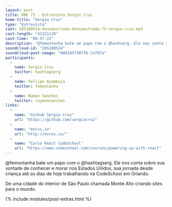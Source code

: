 ```yaml
---
layout: post
title: DNE 73 - Entrevista Sergio Cruz
home-title: "Sergio Cruz"
type: "Entrevista"
cast: 285180524-devnaestrada-devnaestrada-73-sergio-cruz.mp3
cast-length: "41321129"
cast-time: "00:57:22"
description: "@femontanha bate um papo com o @hashserg. Ele nos conta sobre sua vontade de conhecer e morar nos Estados Unidos, sua jornada desde criança até os dias de hoje trabalhando na CodeSchool em Orlando. "
soundcloud-id: "285180524"
soundcloud-post-image: "000185750776-ln767a"
participants:
  -
    name: Sergio Cruz
    twitter: hashtagserg
  -
    name: Fellipe Azambuja
    twitter: femontanha
  -
    name: Ramon Sanches
    twitter: raymonsanches
links:
  -
    name: "Github Sergio Cruz"
    url: "https://github.com/sergiocruz"
  -
    name: "mvcss.io"
    url: "http://mvcss.io/"
  -
    name: "Curso React CodeSchool"
    url: "https://www.codeschool.com/courses/powering-up-with-react"
---
```


@femontanha bate um papo com o @hashtagserg. Ele nos conta sobre sua vontade de conhecer e morar nos Estados Unidos, sua jornada desde criança até os dias de hoje trabalhando na CodeSchool em Orlando. 

De uma cidade do interior de São Paulo chamada Monte Alto criando sites para o mundo.

{% include modules/post-extras.html %}
